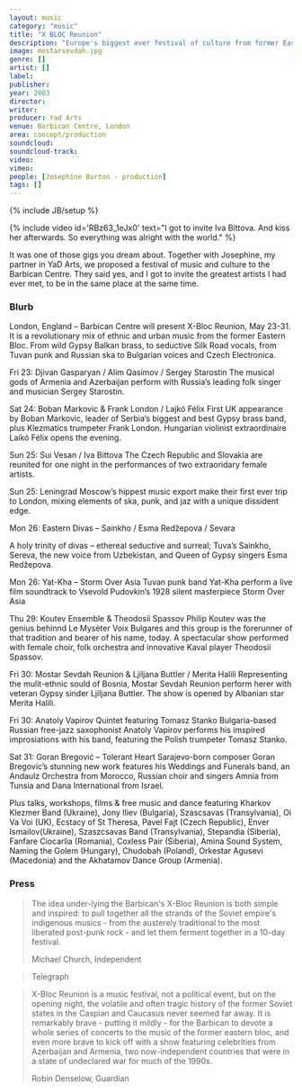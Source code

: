 ```yaml
---
layout: music
category: "music"
title: "X BLOC Reunion"
description: "Europe's biggest ever festival of culture from former Eastern bloc"
image: mostarsevdah.jpg
genre: []
artist: []
label: 
publisher: 
year: 2003
director: 
writer: 
producer: Yad Arts
venue: Barbican Centre, London
area: concept/production
soundcloud: 
soundcloud-track: 
video: 
vimeo: 
people: [Josephine Burton - production]
tags: []
---
```

{% include JB/setup %}

{% include video id='RBz63_1eJx0' text="I got to invite Iva Bittova. And kiss her afterwards. So everything was alright with the world." %}

It was one of those gigs you dream about. Together with Josephine, my partner in YaD Arts, we proposed a festival of music and culture to the Barbican Centre. They said yes, and I got to invite the greatest artists I had ever met, to be in the same place at the same time. 

<h3>Blurb</h3>
London, England – Barbican Centre will present X-Bloc Reunion, May 23-31. It is a revolutionary mix of ethnic and urban music from the former Eastern Bloc. From wild Gypsy Balkan brass, to seductive Silk Road vocals, from Tuvan punk and Russian ska to Bulgarian voices and Czech Electronica.

Fri 23: Djivan Gasparyan / Alim Qasimov / Sergey Starostin 
The musical gods of Armenia and Azerbaijan perform with Russia’s leading folk singer and musician Sergey Starostin.

Sat 24: Boban Markovic & Frank London / Lajkó Félix
First UK appearance by Boban Markovic, leader of Serbia’s biggest and best Gypsy brass band, plus Klezmatics trumpeter Frank London. Hungarian violinist extraordinaire Laikó Félix
opens the evening.

Sun 25: Sui Vesan / Iva Bittova
The Czech Republic and Slovakia are reunited for one night in the performances of two extraoridary female artists.

Sun 25: Leningrad
Moscow’s hippest music export make their first ever trip to London, mixing elements of ska, punk, and jaz with a unique dissident edge.

Mon 26: Eastern Divas – Sainkho / Esma Redžepova / Sevara

A holy trinity of divas – ethereal seductive and surreal; Tuva’s Sainkho, Sereva, the new voice from Uzbekistan, and Queen of Gypsy singers Esma Redžepova.

Mon 26: Yat-Kha – Storm Over Asia
Tuvan punk band Yat-Kha perform a live film soundtrack to Vsevold Pudovkin’s 1928 silent masterpiece Storm Over Asia

Thu 29: Koutev Ensemble & Theodosii Spassov
Philip Koutev was the genius behinnd Le Mysèter Voix Bulgares and this group is the forerunner of that tradition and bearer of his name, today. A spectacular show performed with female choir, folk orchestra and innovative Kaval player Theodosii Spassov.

Fri 30: Mostar Sevdah Reunion & Ljiljana Buttler / Merita Halili
Representing the mulit-ethnic sould of Bosnia, Mostar Sevdah Reunion perform herer with veteran Gypsy sinder Ljiljana Buttler. The show is opened by Albanian star Merita Halili.

Fri 30: Anatoly Vapirov Quintet featuring Tomasz Stanko
Bulgaria-based Russian free-jazz saxophonist Anatoly Vapirov performs his imspired improsiations with his band, featuring the Polish trumpeter Tomasz Stanko.

Sat 31: Goran Bregović – Tolerant Heart
Sarajevo-born composer Goran Bregovic’s stunning new work features his Weddings and Funerals band, an Andaulz Orchestra from Morocco, Russian choir and singers Amnia from Tunsia and Dana International from Israel.

Plus talks, workshops, films & free music and dance featuring Kharkov Klezmer Band (Ukraine), Jony Iliev (Bulgaria), Szascsavas (Transylvania), Oi Va Voi (UK), Ecstacy of St Theresa, Pavel Fajt (Czech Republic), Enver Ismailov(Ukraine), Szaszcsavas Band (Transylvania), Stepandia (Siberia), Fanfare Ciocarlia (Romania), Coxless Pair (Siberia), Amina Sound System, Naming the Golem (Hungary), Chudobah (Poland), Orkestar Agusevi (Macedonia) and the Akhatamov Dance Group (Armenia).


<h3>Press</h3>
<blockquote cite="http://www.independent.co.uk/arts-entertainment/music/reviews/x-bloc-reunion-barbican-london-106653.html">
<p>The idea under-lying the Barbican's X-Bloc Reunion is both simple and inspired: to pull together all the strands of the Soviet empire's indigenous musics - from the austerely traditional to the most liberated post-punk rock - and let them ferment together in a 10-day festival. </p>
<footer>Michael Church, Independent
</footer></blockquote>
<blockquote>
<p></p>
<footer>Telegraph
</footer></blockquote>
<blockquote cite="">
<p>X-Bloc Reunion is a music festival, not a political event, but on the opening night, the volatile and often tragic history of the former Soviet states in the Caspian and Caucasus never seemed far away. It is remarkably brave - putting it mildly - for the Barbican to devote a whole series of concerts to the music of the former eastern bloc, and even more brave to kick off with a show featuring celebrities from Azerbaijan and Armenia, two now-independent countries that were in a state of undeclared war for much of the 1990s.</p>
<footer>Robin Denselow, Guardian
</footer></blockquote>

<!-- 

http://www.telegraph.co.uk/culture/music/rockandjazzmusic/3595215/Serene-voice-of-the-Silk-Road.html

http://news.bbc.co.uk/hi/russian/entertainment/newsid_2932000/2932834.stm -->